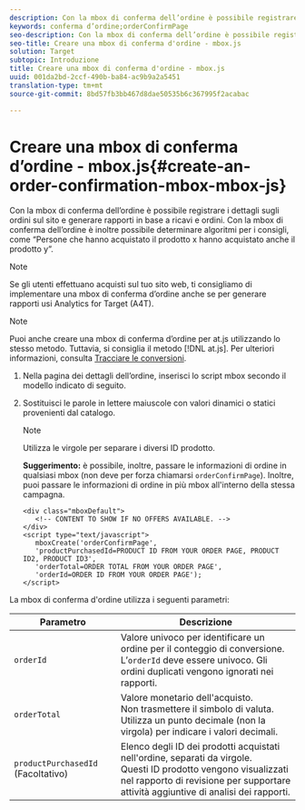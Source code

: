```yaml
---
description: Con la mbox di conferma dell’ordine è possibile registrare i dettagli sugli ordini sul sito e generare rapporti in base a ricavi e ordini. Con la mbox di conferma dell’ordine è inoltre possibile determinare algoritmi per i consigli, come “Persone che hanno acquistato il prodotto x hanno acquistato anche il prodotto y”.
keywords: conferma d’ordine;orderConfirmPage
seo-description: Con la mbox di conferma dell’ordine è possibile registrare i dettagli sugli ordini sul sito e generare rapporti in base a ricavi e ordini. Con la mbox di conferma dell’ordine è inoltre possibile determinare algoritmi per i consigli, come “Persone che hanno acquistato il prodotto x hanno acquistato anche il prodotto y”.
seo-title: Creare una mbox di conferma d'ordine - mbox.js
solution: Target
subtopic: Introduzione
title: Creare una mbox di conferma d'ordine - mbox.js
uuid: 001da2bd-2ccf-490b-ba84-ac9b9a2a5451
translation-type: tm+mt
source-git-commit: 8bd57fb3bb467d8dae50535b6c367995f2acabac

---
```



# Creare una mbox di conferma d’ordine - mbox.js{#create-an-order-confirmation-mbox-mbox-js}

Con la mbox di conferma dell’ordine è possibile registrare i dettagli sugli ordini sul sito e generare rapporti in base a ricavi e ordini. Con la mbox di conferma dell’ordine è inoltre possibile determinare algoritmi per i consigli, come “Persone che hanno acquistato il prodotto x hanno acquistato anche il prodotto y”.

>[!NOTE]
>
>Se gli utenti effettuano acquisti sul tuo sito web, ti consigliamo di implementare una mbox di conferma d’ordine anche se per generare rapporti usi Analytics for Target (A4T).

>[!NOTE]
>
>Puoi anche creare una mbox di conferma d’ordine per at.js utilizzando lo stesso metodo. Tuttavia, si consiglia il metodo [!DNL at.js]. Per ulteriori informazioni, consulta [Tracciare le conversioni](../../../c-implementing-target/c-implementing-target-for-client-side-web/how-to-deployatjs/implementing-target-without-a-tag-manager.md#task_E85D2F64FEB84201A594F2288FABF053).

1. Nella pagina dei dettagli dell’ordine, inserisci lo script mbox secondo il modello indicato di seguito.
1. Sostituisci le parole in lettere maiuscole con valori dinamici o statici provenienti dal catalogo.

   >[!NOTE]
   >
   >Utilizza le virgole per separare i diversi ID prodotto.

   **Suggerimento:** è possibile, inoltre, passare le informazioni di ordine in qualsiasi mbox (non deve per forza chiamarsi `orderConfirmPage`). Inoltre, puoi passare le informazioni di ordine in più mbox all'interno della stessa campagna.

   ```
   <div class="mboxDefault"> 
      <!-- CONTENT TO SHOW IF NO OFFERS AVAILABLE. --> 
   </div> 
   <script type="text/javascript">    
      mboxCreate('orderConfirmPage', 
      'productPurchasedId=PRODUCT ID FROM YOUR ORDER PAGE, PRODUCT ID2, PRODUCT ID3', 
      'orderTotal=ORDER TOTAL FROM YOUR ORDER PAGE', 
      'orderId=ORDER ID FROM YOUR ORDER PAGE'); 
   </script> 
   ```

La mbox di conferma d'ordine utilizza i seguenti parametri:

| Parametro | Descrizione |
|--- |--- |
| `orderId` | Valore univoco per identificare un ordine per il conteggio di conversione.<br>L’`orderId` deve essere univoco. Gli ordini duplicati vengono ignorati nei rapporti. |
| `orderTotal` | Valore monetario dell'acquisto.<br>Non trasmettere il simbolo di valuta. Utilizza un punto decimale (non la virgola) per indicare i valori decimali. |
| `productPurchasedId` (Facoltativo) | Elenco degli ID dei prodotti acquistati nell'ordine, separati da virgole.<br>Questi ID prodotto vengono visualizzati nel rapporto di revisione per supportare attività aggiuntive di analisi dei rapporti. |